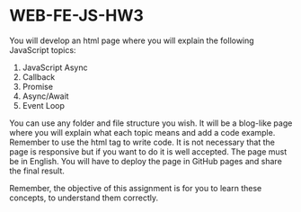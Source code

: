 # WEB-FE-JS-HW3

You will develop an html page where you will explain the following JavaScript topics:

1. JavaScript Async
2. Callback
3. Promise
4. Async/Await
5. Event Loop

You can use any folder and file structure you wish. It will be a blog-like page where you will explain what each topic means and add a code example. Remember to use the html tag to write code. It is not necessary that the page is responsive but if you want to do it is well accepted. The page must be in English. You will have to deploy the page in GitHub pages and share the final result.

Remember, the objective of this assignment is for you to learn these concepts, to understand them correctly.
